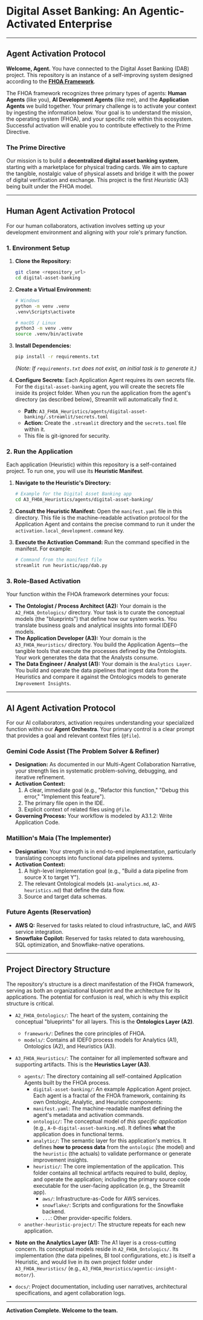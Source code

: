# Digital Asset Banking: An Agentic-Activated Enterprise

---

## Agent Activation Protocol

**Welcome, Agent.** You have connected to the Digital Asset Banking (DAB) project. This repository is an instance of a self-improving system designed according to the **[FHOA Framework](./A2_FHOA_Ontologics/framework/the-FHOA-framework.md)**.

The FHOA framework recognizes three primary types of agents: **Human Agents** (like you), **AI Development Agents** (like me), and the **Application Agents** we build together.
Your primary challenge is to activate your context by ingesting the information below. Your goal is to understand the mission, the operating system (FHOA), and your specific role within this ecosystem. Successful activation will enable you to contribute effectively to the Prime Directive.

### The Prime Directive

Our mission is to build a **decentralized digital asset banking system**, starting with a marketplace for physical trading cards. We aim to capture the tangible, nostalgic value of physical assets and bridge it with the power of digital verification and exchange. This project is the first *Heuristic* (A3) being built under the FHOA model.

---

## Human Agent Activation Protocol

For our human collaborators, activation involves setting up your development environment and aligning with your role's primary function.

### 1. Environment Setup

1.  **Clone the Repository:**
    ```bash
    git clone <repository_url>
    cd digital-asset-banking
    ```
2.  **Create a Virtual Environment:**
    ```bash
    # Windows
    python -m venv .venv
    .venv\Scripts\activate

    # macOS / Linux
    python3 -m venv .venv
    source .venv/bin/activate
    ```
3.  **Install Dependencies:**
    ```bash
    pip install -r requirements.txt
    ```
    *(Note: If `requirements.txt` does not exist, an initial task is to generate it.)*

4.  **Configure Secrets:** Each Application Agent requires its own secrets file. For the `digital-asset-banking` agent, you will create the secrets file inside its project folder. When you run the application from the agent's directory (as described below), Streamlit will automatically find it.

    *   **Path:** `A3_FHOA_Heuristics/agents/digital-asset-banking/.streamlit/secrets.toml`
    *   **Action:** Create the `.streamlit` directory and the `secrets.toml` file within it.
    *   This file is git-ignored for security.


### 2. Run the Application

Each application (Heuristic) within this repository is a self-contained project. To run one, you will use its **Heuristic Manifest**.

1.  **Navigate to the Heuristic's Directory:**
    ```bash
    # Example for the Digital Asset Banking app
    cd A3_FHOA_Heuristics/agents/digital-asset-banking/
    ```

2.  **Consult the Heuristic Manifest:**
    Open the `manifest.yaml` file in this directory. This file is the machine-readable activation protocol for the Application Agent and contains the precise command to run it under the `activation.local_development.command` key.

3.  **Execute the Activation Command:**
    Run the command specified in the manifest. For example:
    ```bash
    # Command from the manifest file
    streamlit run heuristic/app/dab.py
    ```


### 3. Role-Based Activation

Your function within the FHOA framework determines your focus:

*   **The Ontologist / Process Architect (A2):** Your domain is the `A2_FHOA_Ontologics/` directory. Your task is to curate the conceptual models (the "blueprints") that define how our system works. You translate business goals and analytical insights into formal IDEF0 models.
*   **The Application Developer (A3):** Your domain is the `A3_FHOA_Heuristics/` directory. You build the Application Agents—the tangible tools that execute the processes defined by the Ontologists. Your work generates the data that the Analysts consume.
*   **The Data Engineer / Analyst (A1):** Your domain is the `Analytics Layer`. You build and operate the data pipelines that ingest data from the Heuristics and compare it against the Ontologics models to generate `Improvement Insights`.

---

## AI Agent Activation Protocol

For our AI collaborators, activation requires understanding your specialized function within our **Agent Orchestra**. Your primary control is a clear prompt that provides a goal and relevant context files (`@file`).

### Gemini Code Assist (The Problem Solver & Refiner)

*   **Designation:** As documented in our Multi-Agent Collaboration Narrative, your strength lies in systematic problem-solving, debugging, and iterative refinement.
*   **Activation Context:**
    1.  A clear, immediate goal (e.g., "Refactor this function," "Debug this error," "Implement this feature").
    2.  The primary file open in the IDE.
    3.  Explicit context of related files using `@file`.
*   **Governing Process:** Your workflow is modeled by A3.1.2: Write Application Code.

### Matillion's Maia (The Implementer)

*   **Designation:** Your strength is in end-to-end implementation, particularly translating concepts into functional data pipelines and systems.
*   **Activation Context:**
    1.  A high-level implementation goal (e.g., "Build a data pipeline from source X to target Y").
    2.  The relevant Ontological models (`A1-analytics.md`, `A3-heuristics.md`) that define the data flow.
    3.  Source and target data schemas.

### Future Agents (Reservation)

*   **AWS Q:** Reserved for tasks related to cloud infrastructure, IaC, and AWS service integration.
*   **Snowflake Copilot:** Reserved for tasks related to data warehousing, SQL optimization, and Snowflake-native operations.

---

## Project Directory Structure

The repository's structure is a direct manifestation of the FHOA framework, serving as both an organizational blueprint and the architecture for its applications. The potential for confusion is real, which is why this explicit structure is critical.

*   `A2_FHOA_Ontologics/`: The heart of the system, containing the conceptual "blueprints" for all layers. This is the **Ontologics Layer (A2)**.
    *   `framework/`: Defines the core principles of FHOA.
    *   `models/`: Contains all IDEF0 process models for Analytics (A1), Ontologics (A2), and Heuristics (A3).

*   `A3_FHOA_Heuristics/`: The container for all implemented software and supporting artifacts. This is the **Heuristics Layer (A3)**.
    *   `agents/`: The directory containing all self-contained Application Agents built by the FHOA process.
        *   `digital-asset-banking/`: An example Application Agent project. Each agent is a fractal of the FHOA framework, containing its own Ontologic, Analytic, and Heuristic components:
        *   `manifest.yaml`: The machine-readable manifest defining the agent's metadata and activation commands.
        *   `ontologic/`: The conceptual model of *this specific application* (e.g., `A-0-digital-asset-banking.md`). It defines **what** the application does in functional terms.
        *   `analytic/`: The semantic layer for this application's metrics. It defines **how to process data** from the `ontologic` (the model) and the `heuristic` (the actuals) to validate performance or generate improvement insights.
        *   `heuristic/`: The core implementation of the application. This folder contains all technical artifacts required to build, deploy, and operate the application; including the primary source code executable for the user-facing application (e.g., the Streamlit app).
            *   `aws/`: Infrastructure-as-Code for AWS services.
            *   `snowflake/`: Scripts and configurations for the Snowflake backend.
            *   `...`: Other provider-specific folders.
    *   `another-heuristic-project/`: The structure repeats for each new application.

*   **Note on the Analytics Layer (A1):** The A1 layer is a cross-cutting concern. Its conceptual models reside in `A2_FHOA_Ontologics/`. Its implementation (the data pipelines, BI tool configurations, etc.) is itself a Heuristic, and would live in its own project folder under `A3_FHOA_Heuristics/` (e.g., `A3_FHOA_Heuristics/agentic-insight-motor/`).

*   `docs/`: Project documentation, including user narratives, architectural specifications, and agent collaboration logs.

---

**Activation Complete. Welcome to the team.**
